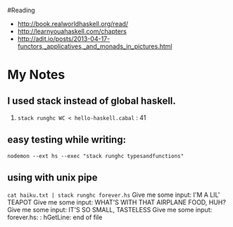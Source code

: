 #Reading

* http://book.realworldhaskell.org/read/
* http://learnyouahaskell.com/chapters
* http://adit.io/posts/2013-04-17-functors,_applicatives,_and_monads_in_pictures.html

# My Notes

##  I used stack instead of global haskell.

1. `stack runghc WC < hello-haskell.cabal`
: 41

## easy testing while writing:
`nodemon --ext hs --exec "stack runghc typesandfunctions"`

## using with unix pipe
`cat haiku.txt | stack runghc forever.hs`
Give me some input: I'M A LIL' TEAPOT
Give me some input: WHAT'S WITH THAT AIRPLANE FOOD, HUH?
Give me some input: IT'S SO SMALL, TASTELESS
Give me some input: forever.hs: <stdin>: hGetLine: end of file
